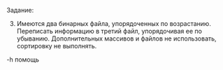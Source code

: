 Задание:

3. Имеются два бинарных файла, упорядоченных по возрастанию.
Переписать информацию в третий файл, упорядочивая ее по убыванию.
Дополнительных массивов и файлов не использовать, сортировку не
выполнять.

-h   помощь


